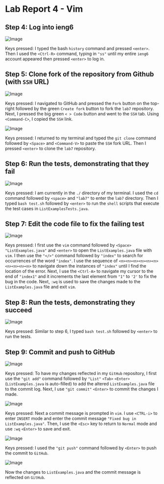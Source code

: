 # Lab Report 4 - Vim
## Step 4: Log into ieng6
![Image](lab4(1).png)

Keys pressed: I typed the bash ```history``` command and pressed ```<enter>```. Then I used the ```<Ctrl-R>``` command, typing in ```"ss"``` until my entire ```ieng6``` account appeared then pressed ```<enter>``` to log in. 


## Step 5: Clone fork of the repository from Github (with ```SSH``` URL)
![Image](lab4(fork).png)

Keys pressed: I navigated to GitHub and pressed the ```Fork``` button on the top-right followed by the green ```Create fork``` button to fork the ```lab7``` repository. Next, I pressed the big green ```< > Code``` button and went to the ```SSH``` tab. Using ```<Command-C>```, I copied the ```SSH``` link. 

![Image](lab4(2).png)

Keys pressed: I returned to my terminal and typed the ```git clone``` command followed by ```<Space>``` and ```<Command-V>``` to paste the ```SSH``` fork URL. Then I pressed ```<enter>``` to clone the ```lab7``` repository.

## Step 6: Run the tests, demonstrating that they fail
![Image](lab4(3).png)

Keys pressed: I am currently in the ```./``` directory of my terminal. I used the ```cd``` command followed by ```<space>``` and ```"lab7"``` to enter the ```lab7``` directory. Then I typed ```bash test.sh``` followed by ```<enter>``` to run the ```shell``` scripts that execute the test cases in ```ListExamplesTests.java```. 

## Step 7: Edit the code file to fix the failing test
![Image](lab4(4).png)

Keys pressed: I first use the ```vim``` command followed by ```<Space>``` ```"ListExamples.java"``` and ```<enter>``` to open the ```ListExamples.java``` file with ```vim```. I then use the ```"</>"``` command followed by ```"index"``` to search for occurrences of the word ```"index"```. I use the sequence of ```<n><n><n><n><n><n><n><n><n><n>``` to navigate down the instances of ```"index"``` until I find the location of the error. Next, I use the ```<Ctrl-A>``` to navigate my cursor to the end of ```"index1"``` and it increments the last element from ```"1"``` to ```'2'``` to fix the bug in the code. Next, ```:wq``` is used to save the changes made to the ```ListExamples.java``` file and exit ```vim```. 

## Step 8: Run the tests, demonstrating they succeed
![Image](lab4(5).png)

Keys pressed: Similar to step 6, I typed ```bash test.sh``` followed by ```<enter>``` to run the tests. 

## Step 9: Commit and push to GitHub
![Image](lab4(6).png)

Keys pressed: To have my changes reflected in my ```GitHub``` repository, I first use the ```"git add"``` command followed by ```"List"``` ```<Tab>``` ```<Enter>```(```ListExamples.java``` is auto-filled) to add the altered ```ListExamples.java``` file to the commit log. Next, I use ```"git commit"``` ```<Enter>``` to commit the changes I made. 

![Image](lab4(7).png)

Keys pressed: Next a commit message is prompted in ```vim```. I use ```<CTRL-i>``` to enter ```INSERT``` mode and enter the commit message ```"Fixed bug in ListExamples.java"```. Then, I use the ```<Esc>``` key to return to ```Normal``` mode and use ```:wq``` ```<Enter>``` to save and exit. 

![Image](lab4(8).png)

Keys pressed: I used the ```"git push"``` command followed by ```<Enter>``` to push the commit to ```GitHub```. 

![Image](lab4(9).png)

Now the changes to ```ListExamples.java``` and the commit message is reflected on ```GitHub```.








